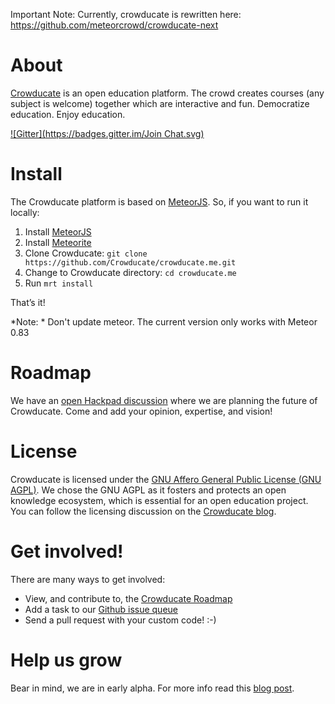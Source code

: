 Important Note: Currently, crowducate is rewritten here: https://github.com/meteorcrowd/crowducate-next

# About 
[Crowducate](http://www.crowducate.me/ "Crowducate Webapp") is an open education platform. 
The crowd creates courses (any subject is welcome) together which are interactive and fun. 
Democratize education. Enjoy education.

[![Gitter](https://badges.gitter.im/Join Chat.svg)](https://gitter.im/Crowducate/crowducate-platform?utm_source=badge&utm_medium=badge&utm_campaign=pr-badge&utm_content=badge)

# Install
The Crowducate platform is based on [MeteorJS](https://www.meteor.com/ "MeteorJS"). So, if you want to run it locally: 

1.	Install [MeteorJS](https://github.com/meteor/meteor "Install Meteor Guide GitHub")
2.	Install [Meteorite](https://www.npmjs.com/package/meteorite)
3.	Clone Crowducate: `git clone https://github.com/Crowducate/crowducate.me.git`
4.	Change to Crowducate directory: `cd crowducate.me`
5.	Run `mrt install`

That’s it!

*Note: * Don't update meteor. The current version only works with Meteor 0.83

# Roadmap
We have an [open Hackpad discussion](https://hackpad.com/Crowducate-Roadmap-Ideas-ATAX9ZTodoe) where we are planning the future of Crowducate. Come and add your opinion, expertise, and vision!


# License

Crowducate is licensed under the [GNU Affero General Public License (GNU AGPL)](https://github.com/Crowducate/crowducate.me/blob/master/LICENSE.txt "License for Crowducate"). We chose the GNU AGPL as it fosters and protects an open knowledge ecosystem, which is essential for an open education project. You can follow the licensing discussion on the [Crowducate blog](http://blog.crowducate.me/chose-gpl-license-open-source-project/).

# Get involved!
There are many ways to get involved:
* View, and contribute to, the [Crowducate Roadmap](https://hackpad.com/Crowducate-Roadmap-Ideas-ATAX9ZTodoe)
* Add a task to our [Github issue queue](https://github.com/Crowducate/crowducate.me/issues)
* Send a pull request with your custom code! :-)

# Help us grow
Bear in mind, we are in early alpha. For more info read this [blog post](http://blog.crowducate.me/welcome-to-crowducate/ "Welcome to Crowducate").





